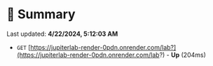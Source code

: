 # 📖 Summary
Last updated: **4/22/2024, 5:12:03 AM**

- `GET` [https://jupiterlab-render-0pdn.onrender.com/lab?](https://jupiterlab-render-0pdn.onrender.com/lab?) - **Up** (204ms)
